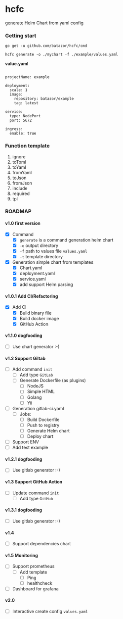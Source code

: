 # hcfc

generate Helm Chart from yaml config

### Getting start

```
go get -u github.com/batazor/hcfc/cmd

hcfc generate -o ./mychart -f ./example/values.yaml
```

**value.yaml**

```

projectName: example

deployment:
  scale: 1
  image:
    repository: batazor/example
    tag: latest

service:
  type: NodePort
  port: 5672

ingress:
  enable: true
```

### Function template

1. ignore
1. toToml
1. toYaml
1. fromYaml
1. toJson
1. fromJson
1. include
1. required
1. tpl


### ROADMAP

#### v1.0 first version

- [x] Command
  - [x] `generate` is a command generation helm chart
  - [x] `-o` output directory
  - [x] `-f` path to values file `values.yaml`
  - [x] `-t` template directory
- [x] Generation simple chart from templates
  - [x] Chart.yaml
  - [x] deployment.yaml
  - [x] service.yaml
  - [x] add support Helm parsing

#### v1.0.1 Add CI/Refactoring

- [x] Add CI
  - [x] Build binary file
  - [x] Build docker image
  - [x] GitHub Action

#### v1.1.0 dogfooding

- [ ] Use chart generator :-)

#### v1.2 Support Giltab

- [ ] Add command `init`
  - [ ] Add type `GitLab`
  - [ ] Generate Dockerfile (as plugins)
    - [ ] NodeJS
    - [ ] Simple HTML
    - [ ] Golang
    - [ ] Yii
- [ ] Generation gitlab-ci.yaml
  - [ ] Jobs:
    - [ ] Build Dockerfile
    - [ ] Push to registry
    - [ ] Generate Helm chart
    - [ ] Deploy chart
- [ ] Support ENV
- [ ] Add test example

#### v1.2.1 dogfooding

- [ ] Use gitlab generator :-)

#### v1.3 Support GitHub Action

- [ ] Update command `init`
  - [ ] Add type `GitHub`

#### v1.3.1 dogfooding

- [ ] Use gitlab generator :-)

#### v1.4

- [ ] Support dependencies chart

#### v1.5 Monitoring

- [ ] Support prometheus
  - [ ] Add template
    - [ ] Ping
    - [ ] healthcheck
- [ ] Dashboard for grafana

#### v2.0

- [ ] Interactive create config `values.yaml`
